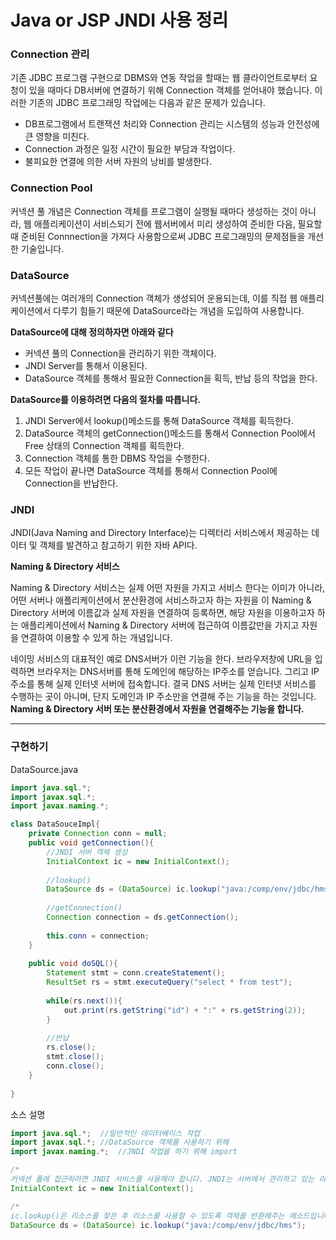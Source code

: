 # Java or JSP JNDI 사용 정리

### Connection 관리

기존 JDBC 프로그램 구현으로 DBMS와 연동 작업을 할때는 웹 클라이언트로부터 요청이 있을 때마다 DB서버에 연결하기 위해 Connection 객체를 얻어내야 했습니다. 이러한 기존의 JDBC 프로그래밍 작업에는 다음과 같은 문제가 있습니다.

* DB프로그램에서 트랜잭션 처리와 Connection 관리는 시스템의 성능과 안전성에 큰 영향을 미친다.
* Connection 과정은 일정 시간이 필요한 부담과 작업이다.
* 불피요한 연결에 의한 서버 자원의 낭비를 발생한다.

### Connection Pool 

커넥션 풀 개념은 Connection 객체를 프로그램이 실행될 때마다 생성하는 것이 아니라, 웹 애플리케이션이 서비스되기 전에 웹서버에서 미리 생성하여 준비한 다음, 필요할 때 준비된 Connnection을 가져다 사용함으로써 JDBC 프로그래밍의 문제점들을 개선한 기술입니다.

### DataSource

커넥션풀에는 여러개의 Connection 객체가 생성되어 운용되는데, 이를 직접 웹 애플리케이션에서 다루기 힘들기 때문에 DataSource라는 개념을 도입하여 사용합니다.

**DataSource에 대해 정의하자면 아래와 같다**

* 커넥션 풀의 Connection을 관리하기 위한 객체이다.
* JNDI Server를 통해서 이용된다.
* DataSource 객체를 통해서 필요한 Connection을 획득, 반납 등의 작업을 한다.

**DataSource를 이용하려면 다음의 절차를 따릅니다.**

1. JNDI Server에서 lookup()메소드를 통해 DataSource 객체를 획득한다.
2. DataSource 객체의 getConnection()메소드를 통해서 Connection Pool에서 Free 상태의 Connection 객체를 획득한다.
3. Connection 객체를 통한 DBMS 작업을 수행한다.
4. 모든 작업이 끝나면 DataSource 객체를 통해서 Connection Pool에 Connection을 반납한다.

### JNDI

JNDI(Java Naming and Directory Interface)는 디렉터리 서비스에서 제공하는 데이터 및 객체를 발견하고 참고하기 위한 자바 API다.

**Naming & Directory 서비스**

Naming & Directory 서비스는 실제 어떤 자원을 가지고 서비스 한다는 이미가 아니라, 어떤 서버나 애플리케이션에서 분산환경에 서비스하고자 하는 자원을 이 Naming & Directory 서버에 이름값과 실제 자원을 연결하여 등록하면, 해당 자원을 이용하고자 하는 애플리케이션에서 Naming & Directory 서버에 접근하여 이름값만을 가지고 자원을 연결하여 이용할 수 있게 하는 개념입니다.

네이밍 서비스의 대표적인 예로 DNS서버가 이런 기능을 한다. 브라우저창에 URL을 입력하면 브라우저는 DNS서버를 통해 도메인에 해당하는 IP주소를 얻습니다. 그리고 IP 주소를 통해 실제 인터넷 서버에 접속합니다. 결국 DNS 서버는 실제 인터넷 서비스를 수행하는 곳이 아니며, 단지 도메인과 IP 주소만을 연결해 주는 기능을 하는 것입니다. **Naming & Directory 서버 또는 분산환경에서 자원을 연결해주는 기능을 합니다.**



---

### 구현하기

DataSource.java

```java
import java.sql.*;
import javax.sql.*;
import javax.naming.*;

class DataSouceImpl{
    private Connection conn = null;
    public void getConnection(){
        //JNDI 서버 객체 생성
        InitialContext ic = new InitialContext();
        
        //lookup()
        DataSource ds = (DataSource) ic.lookup("java:/comp/env/jdbc/hms");
        
        //getConnection()
        Connection connection = ds.getConnection();
        
        this.conn = connection;
    }
    
    public void doSQL(){
        Statement stmt = conn.createStatement();
        ResultSet rs = stmt.executeQuery("select * from test");
        
        while(rs.next()){
            out.print(rs.getString("id") + ":" + rs.getString(2));
        }
        
        //반납
        rs.close();
        stmt.close();
        conn.close();
    }
    
}
```

소스 설명

```java
import java.sql.*;	//일반적인 데이터베이스 작업
import javax.sql.*;	//DataSource 객체를 사용하기 위해
import javax.naming.*;	//JNDI 작업을 하기 위해 import 
```

```java
/*
커넥션 풀에 접근하려면 JNDI 서비스를 사용해야 합니다. JNDI는 서버에서 관리하고 있는 리소스에 대한 정보를 알고 있고 특정 리소스를 찾아서 사용할 수 있도록 객체를 반환해주는 역할을 합니다. JNDI 서버역할을 하는 객체를 생성합니다. 리소스가 단순히 로컬에 있을 때는 단순히 InitialContext 객체만 생성하면 됩니다.*/
InitialContext ic = new InitialContext(); 
```

```java
/*
ic.lookup()은 리소스를 찾은 후 리소스를 사용할 수 있도록 객체를 반환해주는 메소드입니다. lookup() 메소드의 인자값으로는 찾으려는 리소스의 등록된 이름을 지정하도록 합니다. 우리가 찾으려는 리소스의 이름은 "jdbc/hms"이고 WAS인 톰갯에서 리소스를 관리하는 가상의 디렉터리는 "java:/comp/env"입니다. 그래서 lookup() 메소드의 최종인자 값은 "java:/comp/env/jdbc/hms"가 됩니다.*/
DataSource ds = (DataSource) ic.lookup("java:/comp/env/jdbc/hms");
```

